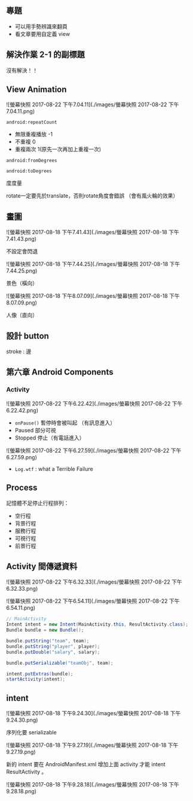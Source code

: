 ## 專題

* 可以用手勢辨識來翻頁
* 看文章要用自定義 view 



## 解決作業 2-1 的副標題

沒有解決！！



## View Animation

![螢幕快照 2017-08-22 下午7.04.11](./images/螢幕快照 2017-08-22 下午7.04.11.png)



`android:repeatCount` 

* 無限重複播放 -1
* 不重複 0
* 重複兩次 1(原先一次再加上重複一次) 



`android:fromDegrees`

`android:toDegrees`

度度量



rotate一定要先於translate，否則rotate角度會錯誤 （會有風火輪的效果）



## 畫圖

![螢幕快照 2017-08-18 下午7.41.43](./images/螢幕快照 2017-08-18 下午7.41.43.png)



不設定會閃退

![螢幕快照 2017-08-18 下午7.44.25](./images/螢幕快照 2017-08-18 下午7.44.25.png)



景色（橫向）

![螢幕快照 2017-08-18 下午8.07.09](./images/螢幕快照 2017-08-18 下午8.07.09.png)



人像（直向）



## 設計 button

stroke : 邊



## 第六章 Android Components

### Activity

![螢幕快照 2017-08-22 下午6.22.42](./images/螢幕快照 2017-08-22 下午6.22.42.png)



* `onPause()` 暫停時會被叫起 （有訊息進入）
* Paused 部分可視
* Stopped 停止（有電話進入）



![螢幕快照 2017-08-22 下午6.27.59](./images/螢幕快照 2017-08-22 下午6.27.59.png)



* `Log.wtf` : what a Terrible Failure



## Process

記憶體不足停止行程排列：

* 空行程
* 背景行程
* 服務行程
* 可視行程
* 前景行程



## Activity 間傳遞資料

![螢幕快照 2017-08-22 下午6.32.33](./images/螢幕快照 2017-08-22 下午6.32.33.png)



![螢幕快照 2017-08-22 下午6.54.11](./images/螢幕快照 2017-08-22 下午6.54.11.png)



```java
// MainActivity
Intent intent = new Intent(MainActivity.this, ResultActivity.class);
Bundle bundle = new Bundle();

bundle.putString("team", team);
bundle.putString("player", player);
bundle.putDouble("salary", salary);

bundle.putSerializable("teamObj", team);

intent.putExtras(bundle);
startActivity(intent);
```



## intent

![螢幕快照 2017-08-18 下午9.24.30](./images/螢幕快照 2017-08-18 下午9.24.30.png)

序列化要 serializable



![螢幕快照 2017-08-18 下午9.27.19](./images/螢幕快照 2017-08-18 下午9.27.19.png)

新的 intent 要在 AndroidManifest.xml 增加上面 activity 才能 intent ResultActivity 。

![螢幕快照 2017-08-18 下午9.28.18](./images/螢幕快照 2017-08-18 下午9.28.18.png)

